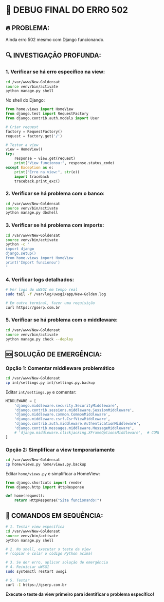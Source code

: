 # 🚨 DEBUG FINAL DO ERRO 502

## 🔥 **PROBLEMA:**
Ainda erro 502 mesmo com Django funcionando.

## 🔍 **INVESTIGAÇÃO PROFUNDA:**

### **1. Verificar se há erro específico na view:**
```bash
cd /var/www/New-Goldensat
source venv/bin/activate
python manage.py shell
```

No shell do Django:
```python
from home.views import HomeView
from django.test import RequestFactory
from django.contrib.auth.models import User

# Criar request
factory = RequestFactory()
request = factory.get('/')

# Testar a view
view = HomeView()
try:
    response = view.get(request)
    print("View funcionou:", response.status_code)
except Exception as e:
    print("Erro na view:", str(e))
    import traceback
    traceback.print_exc()
```

### **2. Verificar se há problema com o banco:**
```bash
cd /var/www/New-Goldensat
source venv/bin/activate
python manage.py dbshell
```

### **3. Verificar se há problema com imports:**
```bash
cd /var/www/New-Goldensat
source venv/bin/activate
python -c "
import django
django.setup()
from home.views import HomeView
print('Import funcionou')
"
```

### **4. Verificar logs detalhados:**
```bash
# Ver logs do uWSGI em tempo real
sudo tail -f /var/log/uwsgi/app/New-Golden.log

# Em outro terminal, fazer uma requisição
curl https://gserp.com.br
```

### **5. Verificar se há problema com o middleware:**
```bash
cd /var/www/New-Goldensat
source venv/bin/activate
python manage.py check --deploy
```

## 🆘 **SOLUÇÃO DE EMERGÊNCIA:**

### **Opção 1: Comentar middleware problemático**
```bash
cd /var/www/New-Goldensat
cp int/settings.py int/settings.py.backup
```

Editar `int/settings.py` e comentar:
```python
MIDDLEWARE = [
    'django.middleware.security.SecurityMiddleware',
    'django.contrib.sessions.middleware.SessionMiddleware',
    'django.middleware.common.CommonMiddleware',
    'django.middleware.csrf.CsrfViewMiddleware',
    'django.contrib.auth.middleware.AuthenticationMiddleware',
    'django.contrib.messages.middleware.MessageMiddleware',
    # 'django.middleware.clickjacking.XFrameOptionsMiddleware',  # COMENTADO
]
```

### **Opção 2: Simplificar a view temporariamente**
```bash
cd /var/www/New-Goldensat
cp home/views.py home/views.py.backup
```

Editar `home/views.py` e simplificar a HomeView:
```python
from django.shortcuts import render
from django.http import HttpResponse

def home(request):
    return HttpResponse("Site funcionando!")
```

## 🎯 **COMANDOS EM SEQUÊNCIA:**

```bash
# 1. Testar view específica
cd /var/www/New-Goldensat
source venv/bin/activate
python manage.py shell

# 2. No shell, executar o teste da view
# (copiar e colar o código Python acima)

# 3. Se der erro, aplicar solução de emergência
# 4. Reiniciar uWSGI
sudo systemctl restart uwsgi

# 5. Testar
curl -I https://gserp.com.br
```

**Execute o teste da view primeiro para identificar o problema específico!**
